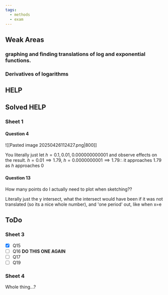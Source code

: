 ```yaml
---
tags:
  - methods
  - exam
---
```

## Weak Areas
### graphing and finding translations of log and exponential functions. 

### Derivatives of logarithms 
## HELP



## Solved HELP
### Sheet 1
#### Question 4
![[Pasted image 20250426112427.png|800]]

You literally just let $h=0.1, 0.01, 0.000000000001$ and observe effects on the result. $h=0.01\implies 1.79$, $h=0.0000000001\implies 1.79 \therefore$ it approaches 1.79 as $h$ approaches 0

### 
#### Question 13

How many points do I actually need to plot when sketching??

Literally just the y intersect, what the intersect would have been if it was not translated (so its a nice whole number), and 'one period' out, like when x=e

## ToDo

### Sheet 3
- [x] Q15
- [ ] Q16 **DO THIS ONE AGAIN**
- [ ] Q17
- [ ] Q19

### Sheet 4
Whole thing...?